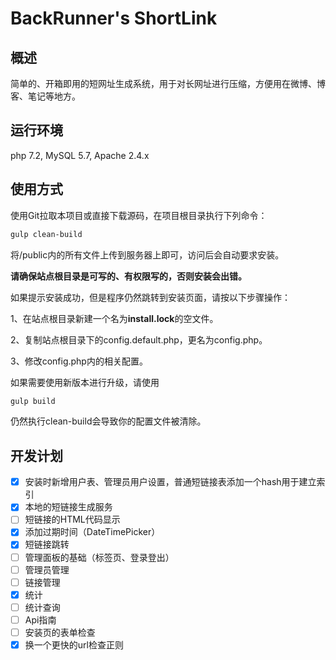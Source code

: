 # BackRunner's ShortLink

## 概述

简单的、开箱即用的短网址生成系统，用于对长网址进行压缩，方便用在微博、博客、笔记等地方。

## 运行环境

php 7.2, MySQL 5.7, Apache 2.4.x

## 使用方式

使用Git拉取本项目或直接下载源码，在项目根目录执行下列命令：

```bash
gulp clean-build
```

将/public内的所有文件上传到服务器上即可，访问后会自动要求安装。

**请确保站点根目录是可写的、有权限写的，否则安装会出错。**

如果提示安装成功，但是程序仍然跳转到安装页面，请按以下步骤操作：

1、在站点根目录新建一个名为**install.lock**的空文件。

2、复制站点根目录下的config.default.php，更名为config.php。

3、修改config.php内的相关配置。

如果需要使用新版本进行升级，请使用

```bash
gulp build
```

仍然执行clean-build会导致你的配置文件被清除。

## 开发计划

- [x] 安装时新增用户表、管理员用户设置，普通短链接表添加一个hash用于建立索引
- [x] 本地的短链接生成服务
- [ ] 短链接的HTML代码显示
- [x] 添加过期时间（DateTimePicker）
- [x] 短链接跳转
- [ ] 管理面板的基础（标签页、登录登出）
- [ ] 管理员管理
- [ ] 链接管理
- [x] 统计
- [ ] 统计查询
- [ ] Api指南
- [ ] 安装页的表单检查
- [x] 换一个更快的url检查正则
